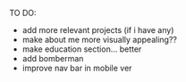 TO DO:
* add more relevant projects (if i have any)
* make about me more visually appealing??
* make education section... better
* add bomberman
* improve nav bar in mobile ver
